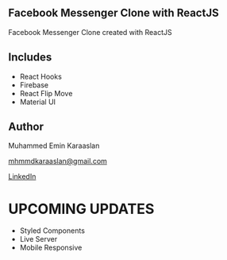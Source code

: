 ## Facebook Messenger Clone with ReactJS
Facebook Messenger Clone created with ReactJS

## Includes
- React Hooks
- Firebase
- React Flip Move
- Material UI

## Author
Muhammed Emin Karaaslan

mhmmdkaraaslan@gmail.com

[LinkedIn](https://www.linkedin.com/in/muhammed-emin-karaaslan-b016a8132/)

# UPCOMING UPDATES
- Styled Components
- Live Server
- Mobile Responsive
